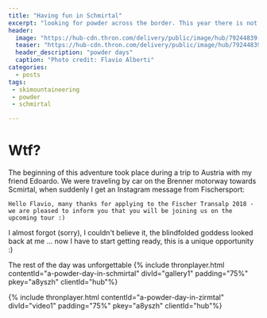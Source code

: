 ```yaml
---
title: "Having fun in Schmirtal"
excerpt: "looking for powder across the border. This year there is not so much snow in the south, but beyond the border..."
header: 
  image: "https://hub-cdn.thron.com/delivery/public/image/hub/79244839-3d56-4703-b955-b18a06046ca2/a8yszh/std/1600x400/header.jpg?scalemode=manual&cropmode=pixel&adjustcrop=extend&cropx=0&cropy=0&cropw=1600&croph=500"
  teaser: "https://hub-cdn.thron.com/delivery/public/image/hub/79244839-3d56-4703-b955-b18a06046ca2/a8yszh/std/800x0/header.jpg"
  header_description: "powder days"
  caption: "Photo credit: Flavio Alberti"
categories:
  - posts
tags: 
 - skimountaineering 
 - powder
 - schmirtal 

---
```

# Wtf?

The beginning of this adventure took place during a trip to Austria with my friend Edoardo. We were traveling by car on the Brenner motorway towards Scmirtal, when suddenly I get an Instagram message from Fischersport:
~~~ 
Hello Flavio, many thanks for applying to the Fischer Transalp 2018 - we are pleased to inform you that you will be joining us on the upcoming tour :)
~~~ 
I almost forgot (sorry), I couldn't believe it, the blindfolded goddess looked back at me ... now I have to start getting ready, this is a unique opportunity :)

The rest of the day was unforgettable
{% include thronplayer.html contentId="a-powder-day-in-schmirtal" divId="gallery1" padding="75%" pkey="a8yszh" clientId="hub"%}

{% include thronplayer.html contentId="a-powder-day-in-zirmtal" divId="video1" padding="75%" pkey="a8yszh" clientId="hub"%}
